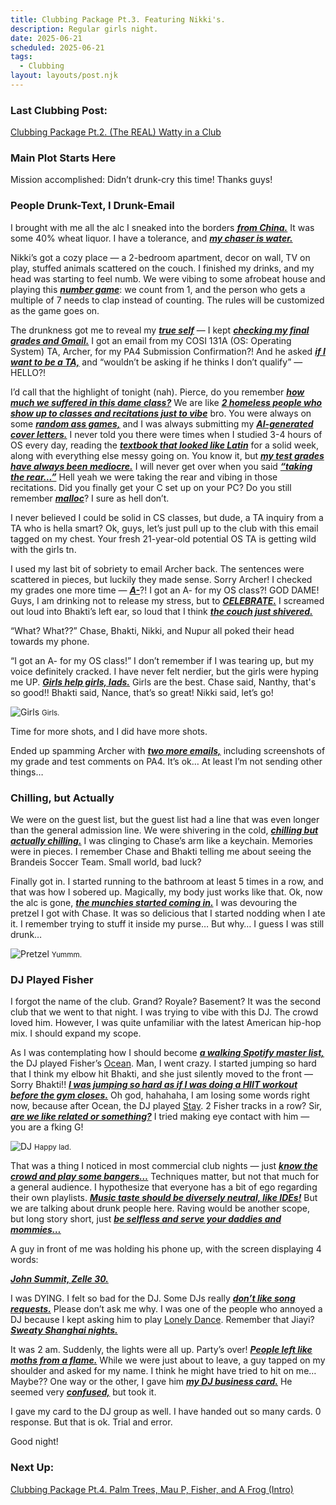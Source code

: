 ```yaml
---
title: Clubbing Package Pt.3. Featuring Nikki's.
description: Regular girls night.
date: 2025-06-21
scheduled: 2025-06-21
tags:
  - Clubbing
layout: layouts/post.njk
---
```


<h3>Last Clubbing Post:</h3>
<a href="{{ '/posts/clubbingpackagept2/' | url }}">Clubbing Package Pt.2. (The REAL) Watty in a Club</a>

<h3>Main Plot Starts Here</h3>

Mission accomplished: Didn’t drunk-cry this time! Thanks guys!

<h3>People Drunk-Text, I Drunk-Email</h3>

I brought with me all the alc I sneaked into the borders ***<u>from China.***</u> It was some 40% wheat liquor. I have a tolerance, and ***<u>my chaser is water.***</u>

Nikki’s got a cozy place — a 2-bedroom apartment, decor on wall, TV on play, stuffed animals scattered on the couch. I finished my drinks, and my head was starting to feel numb. We were vibing to some afrobeat house and playing this ***<u>number game***</u>: we count from 1, and the person who gets a multiple of 7 needs to clap instead of counting. The rules will be customized as the game goes on.

The drunkness got me to reveal my ***<u>true self***</u> — I kept ***<u>checking my final grades and Gmail.***</u> I got an email from my COSI 131A (OS: Operating System) TA, Archer, for my PA4 Submission Confirmation?! And he asked ***<u>if I want to be a TA,***</u> and “wouldn’t be asking if he thinks I don’t qualify” — HELLO?!

I’d call that the highlight of tonight (nah). Pierce, do you remember ***<u>how much we suffered in this dame class?***</u> We are like ***<u>2 homeless people who show up to classes and recitations just to vibe***</u> bro. You were always on some ***<u>random ass games,***</u> and I was always submitting my ***<u>AI-generated cover letters.***</u> I never told you there were times when I studied 3-4 hours of OS every day, reading the ***<u>textbook that looked like Latin***</u> for a solid week, along with everything else messy going on. You know it, but ***<u>my test grades have always been mediocre.***</u> I will never get over when you said ***<u>“taking the rear…”***</u> Hell yeah we were taking the rear and vibing in those recitations. Did you finally get your C set up on your PC? Do you still remember ***<u>malloc***</u>? I sure as hell don’t.

I never believed I could be solid in CS classes, but dude, a TA inquiry from a TA who is hella smart? Ok, guys, let’s just pull up to the club with this email tagged on my chest. Your fresh 21-year-old potential OS TA is getting wild with the girls tn.

I used my last bit of sobriety to email Archer back. The sentences were scattered in pieces, but luckily they made sense. Sorry Archer! I checked my grades one more time — ***<u>A-***</u>?! I got an A- for my OS class?! GOD DAME! Guys, I am drinking not to release my stress, but to ***<u>CELEBRATE.***</u> I screamed out loud into Bhakti’s left ear, so loud that I think ***<u>the couch just shivered.***</u>

“What? What??” Chase, Bhakti, Nikki, and Nupur all poked their head towards my phone.

“I got an A- for my OS class!” I don’t remember if I was tearing up, but my voice definitely cracked. I have never felt nerdier, but the girls were hyping me UP. ***<u>Girls help girls, lads.***</u> Girls are the best. Chase said, Nanthy, that's so good!! Bhakti said, Nance, that’s so great! Nikki said, let’s go!

![Girls](/img/blog2.0/nikkis.jpg)
<small>Girls.</small>

Time for more shots, and I did have more shots.

Ended up spamming Archer with ***<u>two more emails,***</u> including screenshots of my grade and test comments on PA4. It’s ok… At least I’m not sending other things…

<h3>Chilling, but Actually</h3>

We were on the guest list, but the guest list had a line that was even longer than the general admission line. We were shivering in the cold, ***<u>chilling but actually chilling.***</u> I was clinging to Chase’s arm like a keychain. Memories were in pieces. I remember Chase and Bhakti telling me about seeing the Brandeis Soccer Team. Small world, bad luck?

Finally got in. I started running to the bathroom at least 5 times in a row, and that was how I sobered up. Magically, my body just works like that. Ok, now the alc is gone, ***<u>the munchies started coming in.***</u> I was devouring the pretzel I got with Chase. It was so delicious that I started nodding when I ate it. I remember trying to stuff it inside my purse… But why… I guess I was still drunk…

![Pretzel](/img/blog2.0/pretzel.jpg)
<small>Yummm.</small>

<h3>DJ Played Fisher</h3>

I forgot the name of the club. Grand? Royale? Basement? It was the second club that we went to that night. I was trying to vibe with this DJ. The crowd loved him. However, I was quite unfamiliar with the latest American hip-hop mix. I should expand my scope.

As I was contemplating how I should become ***<u>a walking Spotify master list,***</u> the DJ played Fisher’s [Ocean](https://open.spotify.com/track/6jhAJgaS9OttFwP5Cn8WII?si=ba3ea83c22d2498b). Man, I went crazy. I started jumping so hard that I think my elbow hit Bhakti, and she just silently moved to the front — Sorry Bhakti!! ***<u>I was jumping so hard as if I was doing a HIIT workout before the gym closes.***</u> Oh god, hahahaha, I am losing some words right now, because after Ocean, the DJ played [Stay](https://open.spotify.com/track/74y1VgzL668hynrvA59WQB?si=55d0e8c993dd4ad2). 2 Fisher tracks in a row? Sir, ***<u>are we like related or something?***</u> I tried making eye contact with him — you are a fking G!

![DJ](/img/blog2.0/dj.jpg)
<small>Happy lad.</small>

That was a thing I noticed in most commercial club nights — just ***<u>know the crowd and play some bangers…***</u> Techniques matter, but not that much for a general audience. I hypothesize that everyone has a bit of ego regarding their own playlists. ***<u>Music taste should be diversely neutral, like IDEs!***</u> But we are talking about drunk people here. Raving would be another scope, but long story short, just ***<u>be selfless and serve your daddies and mommies…***</u>

A guy in front of me was holding his phone up, with the screen displaying 4 words:

***<u>John Summit, Zelle 30.***</u>

I was DYING. I felt so bad for the DJ. Some DJs really ***<u>don’t like song requests.***</u> Please don’t ask me why. I was one of the people who annoyed a DJ because I kept asking him to play [Lonely Dance](https://open.spotify.com/track/6XrnEjYDnm9JUeoDE4efvA?si=453aa5ef525743cf). Remember that Jiayi? ***<u>Sweaty Shanghai nights.***</u>

It was 2 am. Suddenly, the lights were all up. Party’s over! ***<u>People left like moths from a flame.***</u> While we were just about to leave, a guy tapped on my shoulder and asked for my name. I think he might have tried to hit on me… Maybe?? One way or the other, I gave him ***<u>my DJ business card.***</u> He seemed very ***<u>confused,***</u> but took it.

I gave my card to the DJ group as well. I have handed out so many cards. 0 response. But that is ok. Trial and error.

Good night!

<h3>Next Up:</h3>

<a href="{{ '/posts/clubbingpackagept4/' | url }}">Clubbing Package Pt.4. Palm Trees, Mau P, Fisher, and A Frog (Intro)</a>

